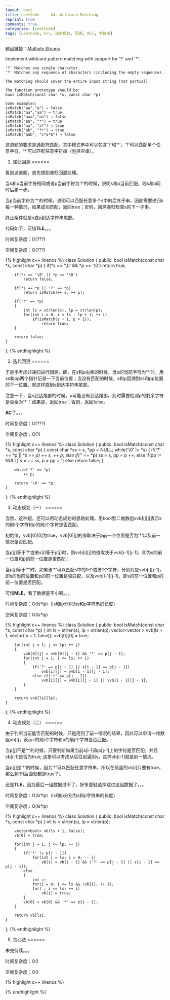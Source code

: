 ```yaml
---
layout: post
title: LeetCode --- 44. Wildcard Matching
reprint: true
comments: true
categories: [LeetCode]
tags: [LeetCode, C++, 动态规划, 回溯, 贪心, 字符串]
---
```



题目链接：[Multiply Strings](https://oj.leetcode.com/problems/wildcard-matching/ ) 

Implement wildcard pattern matching with support for '?' and '*'. 

    '?' Matches any single character. 
    '*' Matches any sequence of characters (including the empty sequence). 

    The matching should cover the entire input string (not partial). 

    The function prototype should be: 
    bool isMatch(const char *s, const char *p) 

    Some examples: 
    isMatch("aa","a") → false 
    isMatch("aa","aa") → true 
    isMatch("aaa","aa") → false 
    isMatch("aa", "*") → true 
    isMatch("aa", "a*") → true 
    isMatch("ab", "?*") → true 
    isMatch("aab", "c*a*b") → false 

这道题的要求是通配符匹配。其中模式串中可以包含‘?’和‘\*’，‘?’可以匹配单个任意字符，‘\*’可以匹配任意字符串（包括空串）。

1. 递归回溯
======

看到这道题，首先想到递归回溯处理。

当s和p当前字符相同或者p当前字符为‘?’的时候，说明s和p当前匹配，则s和p同时后移一步。

当p当前字符为‘\*’的时候，说明可以匹配任意多个s中的后序子串，因此需要递归s每一种情况，如果成功匹配，返回true；否则，回溯递归检查s的下一子串。

终止条件就是s或p到达字符串尾部。

代码如下，可惜**TLE**。。。

时间复杂度：O(???)

空间复杂度：O(???)

{% highlight c++ linenos %}
class Solution
{
public:
    bool isMatch(const char *s, const char *p)
    {
        if(*s == '\0' && *p == '\0')
            return true;

        if(*s == '\0' || *p == '\0')
            return false;

        if(*s == *p || '?' == *p)
            return isMatch(++ s, ++ p);

        if('*' == *p)
        {
            int ls = strlen(s), lp = strlen(p);
            for(int i = 0; i < ls - lp + 1; ++ i)
                if(isMatch(s + i, p + 1));
                    return true;
        }

        return false;
    }
};
{% endhighlight %}


2. 迭代回溯
======

于是乎考虑非递归进行回溯，即，在s和p右移的时候，当p的当前字符为‘\*’时，用ss和pp两个指针记录一下当前位置；当没有匹配的时候，s和p回溯到ss和pp位置的下一位置。就这样直到s到达字符串尾部。

注意一下，当s到达尾部的时候，p可能没有到达尾部。此时需要检测p的剩余字符是否全为‘\*’：如果是，返回true；否则，返回false。

**AC**了。。。

时间复杂度：O(???)

空间复杂度：O(1)

{% highlight c++ linenos %}
class Solution
{
public:
    bool isMatch(const char *s, const char *p)
    {
        const char *ss = s, *pp = NULL;
        while('\0' != *s)
        {
            if('?' == *p || *s == *p)
                ++ s, ++ p;
            else if('*' == *p)
                ss = s, pp = p ++;
            else if(pp != NULL)
                s = ++ ss, p = pp + 1;
            else
                return false;
        }

        while('*' == *p)
            ++ p;

        return '\0' == *p;
    }
};
{% endhighlight %}

3. 动态规划（一）
======

当然，这种题，还可以用动态规划的思路处理。用bool型二维数组vvb[i][j]表示s的前i个字符和p的前j个字符是否匹配。

初始值，vvb[0][0]为true，vvb[0][j]的值取决于p前一个位置是否为‘\*’以及前一情况是否匹配。

当p[j]等于‘?’或者s[i]等于p[j]时，则vvb[i][j]的值取决于vvb[i-1][j-1]，即为s的前一位置和p的前一位置是否匹配；

当p[j]等于‘\*’时，如果该‘\*’可以匹配s中的0个或者1个字符，分别对应vvb[i][j-1]，即s的当前位置和p的前一位置是否匹配，以及vvb[i-1][j-1]，即s的前一位置和p的前一位置是否匹配。

可惜**MLE**，看了数据量不小啊。。。

时间复杂度：O(ls*lp)（ls和lp分别为s和p字符串的长度）

空间复杂度：O(ls*lp)

{% highlight c++ linenos %}
class Solution
{
public:
    bool isMatch(const char *s, const char *p)
    {
        int ls = strlen(s), lp = strlen(p);
        vector<vector<bool> > vvb(ls + 1, vector<bool>(lp + 1, false));
        vvb[0][0] = true;

        for(int j = 1; j <= lp; ++ j)
        {
            vvb[0][j] = vvb[0][j - 1] && '*' == p[j - 1];
            for(int i = 1; i <= ls; ++ i)
            {
                if('?' == p[j - 1] || s[i - 1] == p[j - 1])
                    vvb[i][j] = vvb[i - 1][j - 1];
                else if('*' == p[j - 1])
                    vvb[i][j] = vvb[i][j - 1] || vvb[i - 1][j - 1];
            }
        }

        return vvb[ls][lp];
    }
};
{% endhighlight %}

4. 动态规划（二）
======

由于判断当前能否匹配的时候，只是用到了前一情况的结果，因此可以申请一维数组vb[i]，表示s的前i个字符和p的前j个字符是否匹配。

当p[j]不是‘\*’的时候，只要判断如果当前s[i-1]和p[j-1]上的字符是否匹配，并且vb[i-1]是否为true; 这里可以考虑从后往前遍历s，这样vb[i-1]就是前一情况。

当p[j]是‘\*’的时候，因为‘\*’可以匹配任意字符串，所以在前面的vb[i]只要有true，那么剩下i后面就都是true了。

还是**TLE**，因为最后一组数据过不了，好多童鞋选择跳过这组数据了。。。

时间复杂度：O(ls*lp)（ls和lp分别为s和p字符串的长度）

空间复杂度：O(ls*lp)

{% highlight c++ linenos %}
class Solution
{
public:
    bool isMatch(const char *s, const char *p)
    {
        int ls = strlen(s), lp = strlen(p);

        vector<bool> vb(ls + 1, false);
        vb[0] = true;

        for(int j = 1; j <= lp; ++ j)
        {
            if('*' != p[j - 1])
                for(int i = ls; i > 0; -- i)
                    vb[i] = vb[i - 1] && ('?' == p[j - 1] || s[i - 1] == p[j - 1]);
            else
            {
                int i;
                for(i = 0; i <= ls && !vb[i]; ++ i);
                for( ; i <= ls; ++ i)
                    vb[i] = true;
            }
            vb[0] = vb[0] && '*' == p[j - 1];
        }

        return vb[ls];
    }
};
{% endhighlight %}

5. 贪心法
======

未完待续。。。

时间复杂度：O()

空间复杂度：O()

{% highlight c++ linenos %}

{% endhighlight %}
